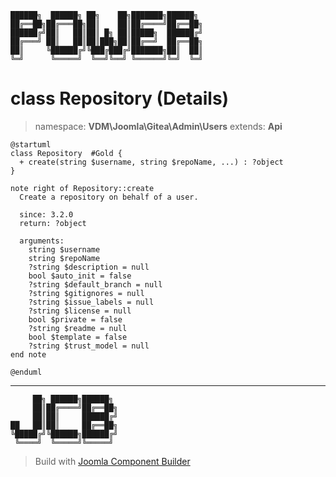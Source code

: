 ```
██████╗  ██████╗ ██╗    ██╗███████╗██████╗
██╔══██╗██╔═══██╗██║    ██║██╔════╝██╔══██╗
██████╔╝██║   ██║██║ █╗ ██║█████╗  ██████╔╝
██╔═══╝ ██║   ██║██║███╗██║██╔══╝  ██╔══██╗
██║     ╚██████╔╝╚███╔███╔╝███████╗██║  ██║
╚═╝      ╚═════╝  ╚══╝╚══╝ ╚══════╝╚═╝  ╚═╝
```
# class Repository (Details)
> namespace: **VDM\Joomla\Gitea\Admin\Users**
> extends: **Api**
```uml
@startuml
class Repository  #Gold {
  + create(string $username, string $repoName, ...) : ?object
}

note right of Repository::create
  Create a repository on behalf of a user.

  since: 3.2.0
  return: ?object
  
  arguments:
    string $username
    string $repoName
    ?string $description = null
    bool $auto_init = false
    ?string $default_branch = null
    ?string $gitignores = null
    ?string $issue_labels = null
    ?string $license = null
    bool $private = false
    ?string $readme = null
    bool $template = false
    ?string $trust_model = null
end note
 
@enduml
```

---
```
     ██╗ ██████╗██████╗
     ██║██╔════╝██╔══██╗
     ██║██║     ██████╔╝
██   ██║██║     ██╔══██╗
╚█████╔╝╚██████╗██████╔╝
 ╚════╝  ╚═════╝╚═════╝
```
> Build with [Joomla Component Builder](https://git.vdm.dev/joomla/Component-Builder)

